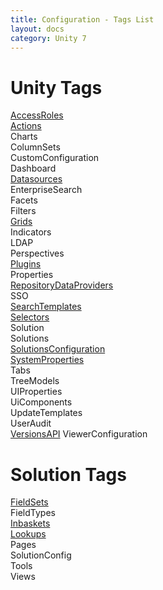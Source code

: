 ```yaml
---
title: Configuration - Tags List
layout: docs
category: Unity 7
---
```

# Unity Tags

[AccessRoles](tags-list/access-roles-tag.md)  
[Actions](actions.md)   
Charts  
ColumnSets    
CustomConfiguration    
Dashboard      
[Datasources](tags-list/datasources-tag.md)  
EnterpriseSearch    
Facets  
Filters   
[Grids](grids.md)   
Indicators  
LDAP    
Perspectives    
[Plugins](tags-list/plugins-tag.md)    
Properties   
[RepositoryDataProviders](repository-data-providers.md)  
SSO  
[SearchTemplates](search-templates.md)  
[Selectors](tags-list/selectors-tag.md)  
Solution    
Solutions    
[SolutionsConfiguration](solutions-configuration.md)  
[SystemProperties](tags-list/system-properties-tag.md)      
Tabs    
TreeModels    
UIProperties    
UiComponents  
UpdateTemplates    
UserAudit  
[VersionsAPI](tags-list/versions-api-tag.md)
ViewerConfiguration    

# Solution Tags

[FieldSets](tags-list/fieldsets-tag.md)    
FieldTypes    
[Inbaskets](tags-list/inbaskets-tag.md)      
[Lookups](tags-list/lookups-tag.md)    
Pages    
SolutionConfig    
Tools    
Views  

